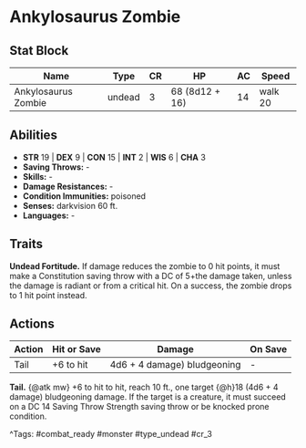 # Ankylosaurus Zombie

## Stat Block

| Name | Type | CR | HP | AC | Speed |
|------|------|----|----|----|-------|
| Ankylosaurus Zombie | undead | 3 | 68 (8d12 + 16) | 14 | walk 20 |

## Abilities

- **STR** 19 | **DEX** 9 | **CON** 15 | **INT** 2 | **WIS** 6 | **CHA** 3
- **Saving Throws:** -  
- **Skills:** -  
- **Damage Resistances:** -  
- **Condition Immunities:** poisoned  
- **Senses:** darkvision 60 ft.  
- **Languages:** -

## Traits

**Undead Fortitude.** If damage reduces the zombie to 0 hit points, it must make a Constitution saving throw with a DC of 5+the damage taken, unless the damage is radiant or from a critical hit. On a success, the zombie drops to 1 hit point instead.


## Actions

| Action | Hit or Save | Damage | On Save |
|--------|--------------|--------|----------|
| Tail | +6 to hit | 4d6 + 4 damage) bludgeoning | - |

**Tail.** {@atk mw} +6 to hit to hit, reach 10 ft., one target {@h}18 (4d6 + 4 damage) bludgeoning damage. If the target is a creature, it must succeed on a DC 14 Saving Throw Strength saving throw or be knocked prone condition.


^Tags: #combat_ready #monster #type_undead #cr_3
